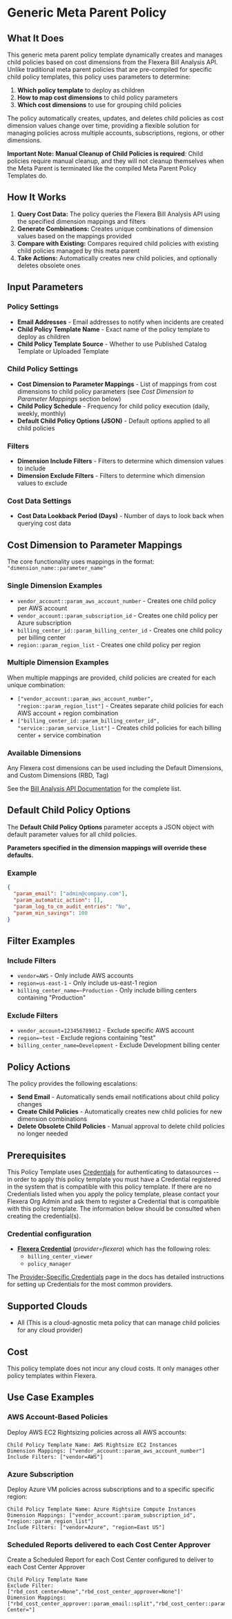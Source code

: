# Generic Meta Parent Policy

## What It Does

This generic meta parent policy template dynamically creates and manages child policies based on cost dimensions from the Flexera Bill Analysis API. Unlike traditional meta parent policies that are pre-compiled for specific child policy templates, this policy uses parameters to determine:

1. **Which policy template** to deploy as children
1. **How to map cost dimensions** to child policy parameters
1. **Which cost dimensions** to use for grouping child policies

The policy automatically creates, updates, and deletes child policies as cost dimension values change over time, providing a flexible solution for managing policies across multiple accounts, subscriptions, regions, or other dimensions.

**Important Note:** **Manual Cleanup of Child Policies is required**: Child policies require manual cleanup, and they will not cleanup themselves when the Meta Parent is terminated like the compiled Meta Parent Policy Templates do.

## How It Works

1. **Query Cost Data:** The policy queries the Flexera Bill Analysis API using the specified dimension mappings and filters
1. **Generate Combinations:** Creates unique combinations of dimension values based on the mappings provided
1. **Compare with Existing:** Compares required child policies with existing child policies managed by this meta parent
1. **Take Actions:** Automatically creates new child policies, and optionally deletes obsolete ones

## Input Parameters

### Policy Settings

- **Email Addresses** - Email addresses to notify when incidents are created
- **Child Policy Template Name** - Exact name of the policy template to deploy as children
- **Child Policy Template Source** - Whether to use Published Catalog Template or Uploaded Template

### Child Policy Settings

- **Cost Dimension to Parameter Mappings** - List of mappings from cost dimensions to child policy parameters (see *Cost Dimension to Parameter Mappings* section below)
- **Child Policy Schedule** - Frequency for child policy execution (daily, weekly, monthly)
- **Default Child Policy Options (JSON)** - Default options applied to all child policies

### Filters

- **Dimension Include Filters** - Filters to determine which dimension values to include
- **Dimension Exclude Filters** - Filters to determine which dimension values to exclude

### Cost Data Settings

- **Cost Data Lookback Period (Days)** - Number of days to look back when querying cost data

## Cost Dimension to Parameter Mappings

The core functionality uses mappings in the format: `"dimension_name::parameter_name"`

### Single Dimension Examples

- `vendor_account::param_aws_account_number` - Creates one child policy per AWS account
- `vendor_account::param_subscription_id` - Creates one child policy per Azure subscription
- `billing_center_id::param_billing_center_id` - Creates one child policy per billing center
- `region::param_region_list` - Creates one child policy per region

### Multiple Dimension Examples

When multiple mappings are provided, child policies are created for each unique combination:

- `["vendor_account::param_aws_account_number", "region::param_region_list"]` - Creates separate child policies for each AWS account + region combination
- `["billing_center_id::param_billing_center_id", "service::param_service_list"]` - Creates child policies for each billing center + service combination

### Available Dimensions

Any Flexera cost dimensions can be used including the Default Dimensions, and Custom Dimensions (RBD, Tag)

See the [Bill Analysis API Documentation](https://reference.rightscale.com/bill_analysis/) for the complete list.

## Default Child Policy Options

The **Default Child Policy Options** parameter accepts a JSON object with default parameter values for all child policies.

**Parameters specified in the dimension mappings will override these defaults.**

### Example

```json
{
  "param_email": ["admin@company.com"],
  "param_automatic_action": [],
  "param_log_to_cm_audit_entries": "No",
  "param_min_savings": 100
}
```

## Filter Examples

### Include Filters

- `vendor=AWS` - Only include AWS accounts
- `region=us-east-1` - Only include us-east-1 region
- `billing_center_name=~Production` - Only include billing centers containing "Production"

### Exclude Filters

- `vendor_account=123456789012` - Exclude specific AWS account
- `region=~test` - Exclude regions containing "test"
- `billing_center_name=Development` - Exclude Development billing center

## Policy Actions

The policy provides the following escalations:

- **Send Email** - Automatically sends email notifications about child policy changes
- **Create Child Policies** - Automatically creates new child policies for new dimension combinations
- **Delete Obsolete Child Policies** - Manual approval to delete child policies no longer needed

## Prerequisites

This Policy Template uses [Credentials](https://docs.flexera.com/flexera/EN/Automation/ManagingCredentialsExternal.htm) for authenticating to datasources -- in order to apply this policy template you must have a Credential registered in the system that is compatible with this policy template. If there are no Credentials listed when you apply the policy template, please contact your Flexera Org Admin and ask them to register a Credential that is compatible with this policy template. The information below should be consulted when creating the credential(s).

### Credential configuration

- [**Flexera Credential**](https://docs.flexera.com/flexera/EN/Automation/ProviderCredentials.htm) (*provider=flexera*) which has the following roles:
  - `billing_center_viewer`
  - `policy_manager`

The [Provider-Specific Credentials](https://docs.flexera.com/flexera/EN/Automation/ProviderCredentials.htm) page in the docs has detailed instructions for setting up Credentials for the most common providers.

## Supported Clouds

- All (This is a cloud-agnostic meta policy that can manage child policies for any cloud provider)

## Cost

This policy template does not incur any cloud costs. It only manages other policy templates within Flexera.

## Use Case Examples

### AWS Account-Based Policies

Deploy AWS EC2 Rightsizing policies across all AWS accounts:

```
Child Policy Template Name: AWS Rightsize EC2 Instances
Dimension Mappings: ["vendor_account::param_aws_account_number"]
Include Filters: ["vendor=AWS"]
```

### Azure Subscription

Deploy Azure VM policies across subscriptions and to a specific specific region:

```
Child Policy Template Name: Azure Rightsize Compute Instances
Dimension Mappings: ["vendor_account::param_subscription_id", "region::param_region_list"]
Include Filters: ["vendor=Azure", "region=East US"]
```

### Scheduled Reports delivered to each Cost Center Approver

Create a Scheduled Report for each Cost Center configured to deliver to each Cost Center Approver

```
Child Policy Template Name
Exclude Filter: ["rbd_cost_center=None","rbd_cost_center_approver=None"]'
Dimension Mappings: ["rbd_cost_center_approver::param_email::split","rbd_cost_center::param_dimension_filter::prefix:Cost Center="]
